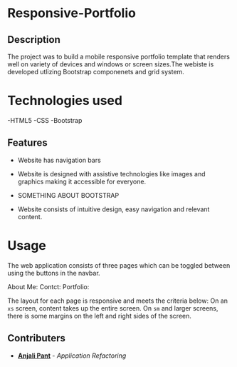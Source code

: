 # Responsive-Portfolio

## Description

The project was to build a mobile responsive portfolio template that renders well on variety of devices and windows or screen sizes.The webiste is developed utlizing Bootstrap componenets and grid system.


# Technologies used

-HTML5
-CSS
-Bootstrap

## Features

- Website has navigation bars 

- Website is designed with assistive technologies like images and graphics making it accessible for everyone.

- SOMETHING ABOUT BOOTSTRAP

- Website consists of intuitive design, easy navigation and relevant content.

# Usage

The web application consists of three pages which can be toggled between using the buttons in the navbar.

About Me: 
Contct:
Portfolio:

The layout for each page is responsive and meets the criteria below:
On an `xs` screen, content takes up the entire screen. On `sm` and larger screens, there is some margins on the left and right sides of the screen.


## Contributers

- **[Anjali Pant](https://github.com/Anjali9293)** - *Application Refactoring*







